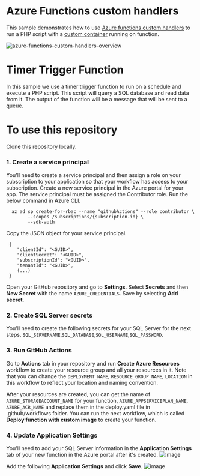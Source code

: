 # Azure Functions custom handlers
This sample demonstrates how to use [Azure functions custom handlers](https://docs.microsoft.com/en-us/azure/azure-functions/functions-custom-handlers) to run a PHP script with a [custom container](https://docs.microsoft.com/en-us/azure/azure-functions/functions-create-function-linux-custom-image?tabs=in-process%2Cbash%2Cazure-cli&pivots=programming-language-other) running on function.

![azure-functions-custom-handlers-overview](https://user-images.githubusercontent.com/94471999/168082793-74ab6685-b99c-49f4-9b8f-eeb448c41349.png)


# Timer Trigger Function

In this sample we use a timer trigger function to run on a schedule and execute a PHP script. This script will query a SQL database and read data from it. The output of the function will be a message that will be sent to a queue.

# To use this repository  

Clone this repository locally.

### 1. Create a service principal

You'll need to create a service principal and then assign a role on your subscription to your application so that your workflow has access to your subscription.
Create a new service principal in the Azure portal for your app. The service principal must be assigned the Contributor role. 
Run the below command in Azure CLI.

      az ad sp create-for-rbac --name "githubActions" --role contributor \
            --scopes /subscriptions/{subscription-id} \
            --sdk-auth
            
Copy the JSON object for your service principal.

     {
        "clientId": "<GUID>",
        "clientSecret": "<GUID>",
        "subscriptionId": "<GUID>",
        "tenantId": "<GUID>",
        (...)
     }
Open your GitHub repository and go to **Settings**.
Select **Secrets** and then **New Secret** with the name `AZURE_CREDENTIALS`. Save by selecting **Add secret**.

### 2. Create SQL Server secrets

You'll need to create the following secrets for your SQL Server for the next steps.
`SQL_SERVERNAME`,`SQL_DATABASE`,`SQL_USERNAME`,`SQL_PASSWORD`.

### 3. Run GitHub Actions

Go to **Actions** tab in your repository and run **Create Azure Resources** workflow to create your resource group and all your resources in it.
Note that you can change the `DEPLOYMENT_NAME`, `RESOURCE_GROUP_NAME`, `LOCATION` in this workflow to reflect your location and naming convention.

After your resources are created, you can get the name of `AZURE_STORAGEACCOUNT_NAME` for your function, `AZURE_APPSERVICEPLAN_NAME`, `AZURE_ACR_NAME` and replace them in the deploy.yaml file in .github/workflows folder. You can run the next workflow, which is called **Deploy function with custom image** to create your function.

### 4. Update Application Settings 

You'll need to add your SQL Server information in the **Application Settings** tab of your new function in the Azure portal after it's created.
![image](https://user-images.githubusercontent.com/94471999/169546831-598e35c8-2739-4523-96c9-541658535081.png)

Add the following **Application Settings** and click **Save**.
![image](https://user-images.githubusercontent.com/94471999/169547104-47423577-a0a9-4d05-96b0-04ad0e10ab11.png)


          
